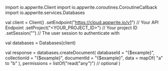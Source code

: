 import io.appwrite.Client
import io.appwrite.coroutines.CoroutineCallback
import io.appwrite.services.Databases

val client = Client()
    .setEndpoint("https://cloud.appwrite.io/v1") // Your API Endpoint
    .setProject("<YOUR_PROJECT_ID>") // Your project ID
    .setSession("") // The user session to authenticate with

val databases = Databases(client)

val response = databases.createDocument(
    databaseId = "{$example}",
    collectionId = "{$example}",
    documentId = "{$example}",
    data = mapOf( "a" to "b" ),
    permissions = listOf("read("any")") // optional
)
